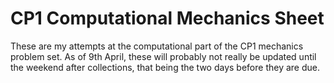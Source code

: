 # CP1 Computational Mechanics Sheet
These are my attempts at the computational part of the CP1 mechanics problem set. As of 9th April, these will probably not really be updated until the weekend after collections, that being the two days before they are due. 
